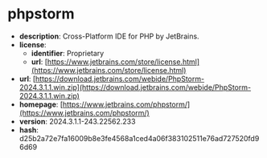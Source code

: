 # phpstorm

- **description**: Cross-Platform IDE for PHP by JetBrains.
- **license**:
  - **identifier**: Proprietary
  - **url**: [https://www.jetbrains.com/store/license.html](https://www.jetbrains.com/store/license.html)
- **url**: [https://download.jetbrains.com/webide/PhpStorm-2024.3.1.1.win.zip](https://download.jetbrains.com/webide/PhpStorm-2024.3.1.1.win.zip)
- **homepage**: [https://www.jetbrains.com/phpstorm/](https://www.jetbrains.com/phpstorm/)
- **version**: 2024.3.1.1-243.22562.233
- **hash**: d25b2a72e7fa16009b8e3fe4568a1ced4a06f383102511e76ad727520fd96d69

